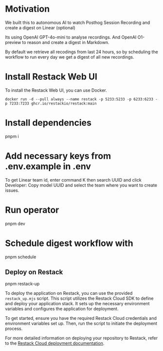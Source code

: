 # Motivation

We built this to autonomous AI to watch Posthog Session Recording and create a digest on Linear (optional)

Its using OpenAI GPT-4o-mini to analyse recordings.
And OpenAI O1-preview to reason and create a digest in Markdown.

By default we retrieve all recodings from last 24 hours, so by scheduling the workflow to run every day we get a digest of all new recordings.

# Install Restack Web UI 

To install the Restack Web UI, you can use Docker.
```
docker run -d --pull always --name restack -p 5233:5233 -p 6233:6233 -p 7233:7233 ghcr.io/restackio/restack:main
```

# Install dependencies

pnpm i

# Add necessary keys from .env.example in .env

To get Linear team id, enter command K then search UUID and click Developer: Copy model UUID and select the team where you want to create issues.

# Run operator

pnpm dev

# Schedule digest workflow with

pnpm schedule

## Deploy on Restack

pnpm restack-up

To deploy the application on Restack, you can use the provided `restack_up.mjs` script. This script utilizes the Restack Cloud SDK to define and deploy your application stack. It sets up the necessary environment variables and configures the application for deployment. 

To get started, ensure you have the required Restack Cloud credentials and environment variables set up. Then, run the script to initiate the deployment process. 

For more detailed information on deploying your repository to Restack, refer to the [Restack Cloud deployment documentation](https://docs.restack.io/restack-cloud/deployrepo).

